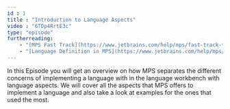 ```yaml
---
id : 1
title : "Introduction to Language Aspects"
video : "6TDp4RrtE3c"
type: "episode"
furtherreading:
    - "[MPS Fast Track](https://www.jetbrains.com/help/mps/fast-track-to-mps.html)"
    - "[Language Definition in MPS](https://www.jetbrains.com/help/mps/language-definition.html)"
---
```


In this Episode you will get an overview on how MPS separates the different concerns of implementing a language with in the language workbench with language aspects. We will cover all the aspects that MPS offers to implement a language and also take a look at examples for the ones that used the most. 
